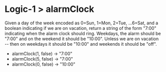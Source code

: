 # Logic-1 > alarmClock

Given a day of the week encoded as 0=Sun, 1=Mon, 2=Tue, ...6=Sat, and a boolean indicating if we are on vacation, return a string of the form "7:00" indicating when the alarm clock should ring. Weekdays, the alarm should be "7:00" and on the weekend it should be "10:00". Unless we are on vacation -- then on weekdays it should be "10:00" and weekends it should be "off".

- alarmClock(1, false) → "7:00"
- alarmClock(5, false) → "7:00"
- alarmClock(0, false) → "10:00"